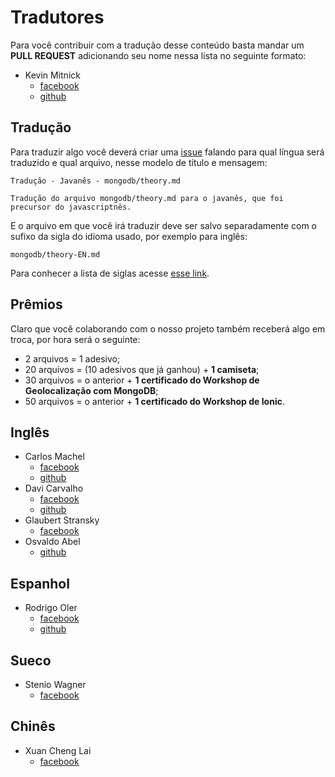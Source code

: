 # Tradutores

Para você contribuir com a tradução desse conteúdo basta mandar um **PULL REQUEST** adicionando seu nome nessa lista no seguinte formato:

- Kevin Mitnick
    - [facebook](https://www.facebook.com/kevinho)
    - [github](https://www.github.com/kevinho)

## Tradução

Para traduzir algo você deverá criar uma [issue]() falando para qual língua será traduzido e qual arquivo, nesse modelo de título e mensagem:

```
Tradução - Javanês - mongodb/theory.md

Tradução do arquivo mongodb/theory.md para o javanês, que foi precursor do javascriptnês.
```

E o arquivo em que você irá traduzir deve ser salvo separadamente com o sufixo da sigla do idioma usado, por exemplo para inglês:

```
mongodb/theory-EN.md
```

Para conhecer a lista de siglas acesse [esse link](https://pt.wikipedia.org/wiki/ISO_639).


## Prêmios

Claro que você colaborando com o nosso projeto também receberá algo em troca, por hora será o seguinte:

- 2 arquivos = 1 adesivo;
- 20 arquivos = (10 adesivos que já ganhou) + **1 camiseta**;
- 30 arquivos = o anterior + **1 certificado do Workshop de Geolocalização com MongoDB**;
- 50 arquivos = o anterior + **1 certificado do Workshop de Ionic**.


## Inglês

- Carlos Machel
    - [facebook](https://www.facebook.com/ctmachel)
    - [github](https://github.com/carlosmachel)
- Davi Carvalho
    - [facebook](https://www.facebook.com/davicfg)
    - [github](https://github.com/davicfg)
- Glaubert Stransky
    - [facebook](https://www.facebook.com/glaubertstransky)
- Osvaldo Abel
    - [github](https://github.com/kanguanda)

## Espanhol

- Rodrigo Oler
    - [facebook](https://www.facebook.com/oler.rodrigo)
    - [github](https://github.com/RodrigoOler)
    
## Sueco

- Stenio Wagner
    - [facebook](https://www.facebook.com/steniowagner)

## Chinês

- Xuan Cheng Lai
    - [facebook](https://www.facebook.com/lai32290)
